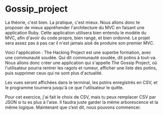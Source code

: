 # Gossip_project

La théorie, c'est bien. La pratique, c'est mieux. Nous allons donc te proposer de mieux appréhender l'architecture du MVC en faisant une application Ruby. Cette application utilisera bien entendu le modèle du MVC, afin d'avoir du code propre, bien rangé, et bien ordonné. Le projet sera assez pas à pas car il n'est jamais aisé de produire son premier MVC.

Voici l'application : The Hacking Project est une superbe formation, avec une communauté soudée. Qui dit communauté soudée, dit potins à tout-va. Nous allons donc créer une application qui s'appelle The Gossip Project, où l'utilisateur pourra rentrer les ragots et rumeur, afficher une liste des potins, puis supprimer ceux qui ne sont plus d'actualité.

Les vues seront affichées dans le terminal, les potins enregistrés en CSV, et le programme tournera jusqu'à ce que l'utilisateur le quitte.

Pour cet exercice, j'ai fait le choix de CSV, mais tu peux remplacer CSV par JSON si tu es plus à l'aise. Il faudra juste garder la même arborescence et la même logique. Maintenant que c’est dit, nous pouvons commencer.

